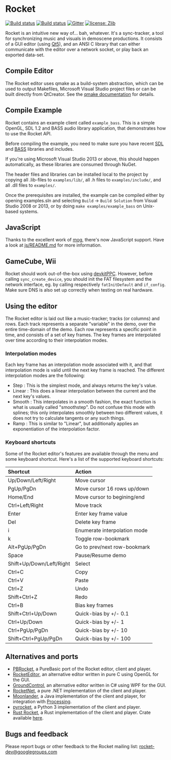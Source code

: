 # Rocket

[![Build status](https://ci.appveyor.com/api/projects/status/dfq8qaedc6mtsefg/branch/main?svg=true)](https://ci.appveyor.com/project/kusma/rocket/branch/main)
[![Build status](https://travis-ci.org/rocket/rocket.svg?branch=main)](https://travis-ci.org/rocket/rocket)
[![Gitter](https://badges.gitter.im/rocket/rocket.svg)](https://gitter.im/rocket/rocket?utm_source=badge&utm_medium=badge&utm_campaign=pr-badge)
[![license: Zlib](https://img.shields.io/github/license/rocket/rocket.svg)](LICENSE.txt)

Rocket is an intuitive new way of... bah, whatever. It's a sync-tracker, a
tool for synchronizing music and visuals in demoscene productions. It
consists of a GUI editor (using [Qt5](https://www.qt.io/)), and an ANSI C
library that can either communicate with the editor over a network socket,
or play back an exported data-set.

## Compile Editor

The Rocket editor uses qmake as a build-system abstraction, which can be
used to output Makefiles, Microsoft Visual Studio project files or can be
built directly from QtCreator. See the [qmake
documentation](http://doc.qt.io/qt-5/qmake-manual.html) for details.

## Compile Example

Rocket contains an example client called `example_bass`. This is a simple
OpenGL, SDL 1.2 and BASS audio library application, that demonstrates how to
use the Rocket API.

Before compiling the example, you need to make sure you have recent
[SDL](http://www.libsdl.org/) and [BASS](http://www.un4seen.com/) libraries
and includes.

If you're using Microsoft Visual Studio 2013 or above, this should happen
automatically, as these libraries are consumed through NuGet.

The header files and libraries can be installed local to the project by
copying all .lib-files to `examples/lib/`, all .h files to
`examples/include/`, and all .dll files to `examples/`.

Once the prerequisites are installed, the example can be compiled either by
opening examples.sln and selecting `Build` -> `Build Solution` from Visual
Studio 2008 or 2013, or by doing `make examples/example_bass` on Unix-based
systems.

## JavaScript

Thanks to the excellent work of [mog](http://github.com/mog), there's now
JavaScript support. Have a look at [js/README.md](js/README.md) for more
information.

## GameCube, Wii

Rocket should work out-of-the-box using
[devkitPPC](https://devkitpro.org/wiki/Getting_Started). However, before
calling `sync_create_device`, you should init the FAT filesystem and the
network interface, eg. by calling respectively `fatInitDefault` and `if_config`.
Make sure DNS is also set up correctly when testing on real hardware.

## Using the editor

The Rocket editor is laid out like a music-tracker; tracks (or columns) and
rows. Each track represents a separate "variable" in the demo, over the entire
time-domain of the demo. Each row represents a specific point in time, and
consists of a set of key frames. The key frames are interpolated over time
according to their interpolation modes.

### Interpolation modes

Each key frame has an interpolation mode associated with it, and that
interpolation mode is valid until the next key frame is reached. The different
interpolation modes are the following:

* Step   : This is the simplest mode, and always returns the key's value.
* Linear : This does a linear interpolation between the current and the next
           key's values.
* Smooth : This interpolates in a smooth fashion, the exact function is what
           is usually called "smoothstep". Do not confuse this mode with
           splines; this only interpolates smoothly between two different
           values, it does not try to calculate tangents or any such things.
* Ramp   : This is similar to "Linear", but additionally applies an
           exponentiation of the interpolation factor.

### Keyboard shortcuts

Some of the Rocket editor's features are available through the menu and some
keyboard shortcut. Here's a list of the supported keyboard shortcuts:

| Shortcut                 | Action                       |
|:-------------------------|:-----------------------------|
| Up/Down/Left/Right       | Move cursor                  |
| PgUp/PgDn                | Move cursor 16 rows up/down  |
| Home/End                 | Move cursor to begining/end  |
| Ctrl+Left/Right          | Move track                   |
| Enter                    | Enter key frame value        |
| Del                      | Delete key frame             |
| i                        | Enumerate interpolation mode |
| k                        | Toggle row-bookmark          |
| Alt+PgUp/PgDn            | Go to prev/next row-bookmark |
| Space                    | Pause/Resume demo            |
| Shift+Up/Down/Left/Right | Select                       |
| Ctrl+C                   | Copy                         |
| Ctrl+V                   | Paste                        |
| Ctrl+Z                   | Undo                         |
| Shift+Ctrl+Z             | Redo                         |
| Ctrl+B                   | Bias key frames              |
| Shift+Ctrl+Up/Down       | Quick-bias by +/- 0.1        |
| Ctrl+Up/Down             | Quick-bias by +/- 1          |
| Ctrl+PgUp/PgDn           | Quick-bias by +/- 10         |
| Shift+Ctrl+PgUp/PgDn     | Quick-bias by +/- 100        |

## Alternatives and ports

* [PBRocket](https://github.com/dartcode/pbrocket), a PureBasic port of the
  Rocket editor, client and player.
* [RocketEditor](https://github.com/emoon/rocket), an
  alternative editor written in pure C using OpenGL for the GUI.
* [GroundControl](https://github.com/edoreshef/ground-control), an alternative
  editor written in C# using WPF for the GUI.
* [RocketNet](https://github.com/kebby/RocketNet), a pure .NET implementation
  of the client and player.
* [Moonlander](https://github.com/anttihirvonen/moonlander), a Java
  implementation of the client and player, for integration with
  [Processing](https://processing.org/).
* [pyrocket](https://github.com/Contraz/pyrocket), a Python 3
  implementation of the client and player.
* [Rust Rocket](https://github.com/demoscene-rs/rust-rocket), a Rust
  implementation of the client and player. Crate available
  [here](https://crates.io/crates/rust-rocket).

## Bugs and feedback

Please report bugs or other feedback to the Rocket mailing list:
<rocket-dev@googlegroups.com>
